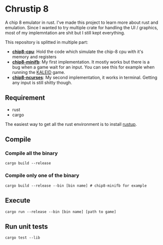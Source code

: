 # Chrustip 8

A chip 8 emulator in rust.
I've made this project to learn more about rust and emulation.
Since I wanted to try multiple crate for handling the UI / graphics, most of my implemntation are shit but I still kept everything.

This repository is splitted in multiple part:
* **[chip8-cpu](chip8-cpu)**: Hold the code which simulate the chip-8 cpu with it's memory and registers
* **[chip8-minifb](chip8-minifb)**: My first implementation. It mostly works but there is a bug when a game wait for an input. You can see this for example when running the [KALEID](games/KALEID) game.
* **[chip8-ncurses](chip8-ncurses)**: My second implementation, it works in terminal. Getting any input is still shitty though.

## Requirement
* rust
* cargo

The easiest way to get all the rust environment is to install [rustup](http://rustup.rs/).

## Compile
### Compile all the binary
```
cargo build --release
```

### Compile only one of the binary
```
cargo build --release --bin [bin name] # chip8-minifb for example
```

## Execute
```
cargo run --release --bin [bin name] [path to game]
```

## Run unit tests
```
cargo test --lib
```
